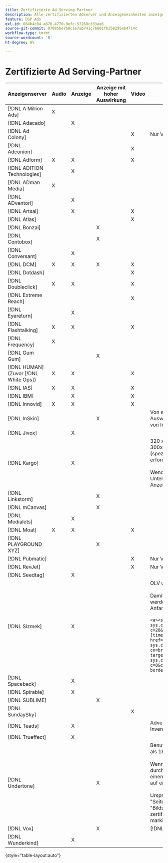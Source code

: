 ```yaml
---
title: Zertifizierte Ad Serving-Partner
description: Alle zertifizierten Adserver und Anzeigeneinheiten anzeigen.
feature: DSP Ads
exl-id: 084b4c04-a876-4770-9efc-57268c333aa6
source-git-commit: 97085be7b8c1e7ab741c76801fb258295eb4714c
workflow-type: tm+mt
source-wordcount: '0'
ht-degree: 0%

---
```


# Zertifizierte Ad Serving-Partner

| Anzeigenserver | Audio | Anzeige | Anzeige mit hoher Auswirkung | Video | Besondere Anforderungen und Hinweise |
| --- | --- | --- | --- | --- | --- |
| [!DNL A Million Ads] | X |  |  |  |  |
| [!DNL Adacado] |  | X |  |  |  |
| [!DNL Ad Colony] |  |  |  | X | Nur VAST Mobile |
| [!DNL Adconion] |  |  |  | X |  |
| [!DNL Adform] | X | X |  | X |  |
| [!DNL ADITION Technologies] |  | X |  |  |  |
| [!DNL ADman Media] | X |  |  |  |  |
| [!DNL ADventori] |  | X |  |  |  |
| [!DNL Artsai] |  | X |  | X |  |
| [!DNL Atlas] |  |  |  | X |  |
| [!DNL Bonzai] |  |  | X |  |  |
| [!DNL Contobox] |  |  | X |  |  |
| [!DNL Conversant] |  | X |  |  |  |
| [!DNL DCM] | X | X | X | X |  |
| [!DNL Dotdash] |  |  |  | X |  |
| [!DNL Doubleclick] | X | X |  | X |  |
| [!DNL Extreme Reach] |  |  |  | X |  |
| [!DNL Eyereturn] |  | X |  |  |  |
| [!DNL Flashtalking] | X | X |  | X |  |
| [!DNL Frequency] | X |  |  |  |  |
| [!DNL Gum Gum] |  |  | X |  |  |
| [!DNL HUMAN] (Zuvor [!DNL White Ops]) | X | X |  | X |  |
| [!DNL IAS] | X | X |  | X |  |
| [!DNL IBM] |  | X |  | X |  |
| [!DNL Innovid] | X | X |  | X |  |
| [!DNL InSkin] |  |  | X |  | Von einer 180 x 150 Display-Deal-ID mit hoher Auswirkung auf die Haut muss im Inventarnetzwerk von Inhaut eine ID bereitgestellt werden. |
| [!DNL Jivox] |  | X |  |  |  |
| [!DNL Kargo] |  | X |  |  | 320 x 50 Anker, BYOC, Hover, Breakout und Sidekick; 300x250 Outstream; Standard-Desktop-Anzeige (spezielle Anzeigen-Plug-in-IDs sind nicht erforderlich).</br></br>Wenden Sie sich an [!DNL Adobe] Account-Team für Unterstützung bei der Einrichtung von Anzeigeneinheiten. |
| [!DNL Linkstorm] |  |  | X |  |  |
| [!DNL mCanvas] |  |  | X |  |  |
| [!DNL Medialets] |  | X |  |  |  |
| [!DNL Moat] | X | X |  | X |  |
| [!DNL PLAYGROUND XYZ] |  |  | X |  |  |
| [!DNL Pubmatic] |  |  |  | X | Nur VAST |
| [!DNL RevJet] |  |  |  | X | Nur VAST |
| [!DNL Seedtag] |  | X |  |  |  |
| [!DNL Sizmek] |  | X |  |  | OLV und CTV</br></br>Damit die Tags in der Benutzeroberfläche gerendert werden, umbrechen Sie das Tag mit `<a>` -Tags (am Anfang und am Ende). Siehe Beispiel-Tag unten:</br></br>```<a><script src="https://bs.serving-sys.com/Serving/adServer.bs?c=28&cn=display&pli=1074570064&w=900&h=550&ord=[timestamp]&ifrm=-1&z=0"></script> <noscript> <a href="https://bs.serving-sys.com/Serving/adServer.bs?cn=brd&pli=1074570064&Page=&Pos=-602368150" target="_blank"> <img src="https://bs.serving-sys.com/Serving/adServer.bs?c=8&cn=display&pli=1074570064&Page=&Pos=-602368150" border=0 width=900 height=550></a> </noscript><a>``` |
| [!DNL Spaceback] |  | X |  |  |  |
| [!DNL Spirable] |  | X |  |  |  |
| [!DNL SUBLIME] |  |  | X |  |  |
| [!DNL SundaySky] |  |  |  | X |  |
| [!DNL Teads] |  | X |  |  | Advertising Cloud DSP unterstützt VPAID nicht für das Inventar von Outstream. |
| [!DNL Trueffect] |  | X |  |  |  |
| [!DNL Undertone] |  |  | X |  | Benutzerdefinierte Seitengänger-Anzeigeneinheit, die als 180x150 in DSP hochgeladen wurde</br></br>Wenn Index Exchange eine 180x150-Auktion durchläuft und DSP Gebote auf der Auktion abgibt und einen Impression liefert, wird der Kreativschaffende auf eine ganzseitige Display-Anzeige erweitert.</br></br>Ursprünglich für die Anzeigeneinheiten &quot;Seitenübersicht&quot;, &quot;Erweiterbarer Zusammenhalt&quot;und &quot;Bildschirmverschiebung&quot;zertifiziert. Dies muss neu zertifiziert werden, wobei die Schritte für Prozesse markiert sind. |
| [!DNL Vox] |  |  | X |  | [!DNL Athena] Anzeigeneinheiten |
| [!DNL Wunderkind] |  | X |  |  |  |

{style=&quot;table-layout:auto&quot;}
